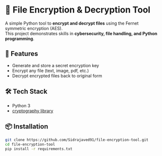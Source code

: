 # 🔐 File Encryption & Decryption Tool

A simple Python tool to **encrypt and decrypt files** using the Fernet symmetric encryption (AES).  
This project demonstrates skills in **cybersecurity, file handling, and Python programming**.  

## 🚀 Features
- Generate and store a secret encryption key  
- Encrypt any file (text, image, pdf, etc.)  
- Decrypt encrypted files back to original form  

## 🛠️ Tech Stack
- Python 3
- [cryptography library](https://pypi.org/project/cryptography/)

## 📦 Installation
```bash
git clone https://github.com/Sidrajaved91/file-encryption-tool.git
cd file-encryption-tool
pip install -r requirements.txt

